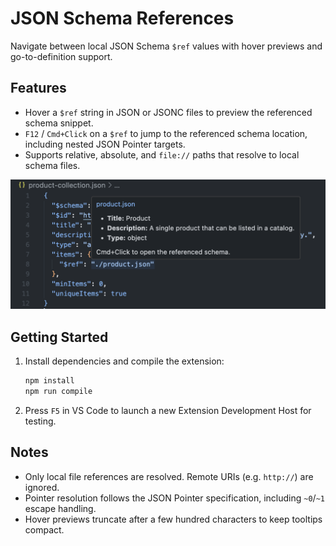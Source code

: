 # JSON Schema References

Navigate between local JSON Schema `$ref` values with hover previews and go-to-definition support.

## Features

- Hover a `$ref` string in JSON or JSONC files to preview the referenced schema snippet.
- `F12` / `Cmd+Click` on a `$ref` to jump to the referenced schema location, including nested JSON Pointer targets.
- Supports relative, absolute, and `file://` paths that resolve to local schema files.

![Product Collection](https://github.com/nicolasburford/json-schema-references/blob/main/assets/product-collection.png?raw=true)

## Getting Started

1. Install dependencies and compile the extension:
   ```bash
   npm install
   npm run compile
   ```
2. Press `F5` in VS Code to launch a new Extension Development Host for testing.

## Notes

- Only local file references are resolved. Remote URIs (e.g. `http://`) are ignored.
- Pointer resolution follows the JSON Pointer specification, including `~0`/`~1` escape handling.
- Hover previews truncate after a few hundred characters to keep tooltips compact.
